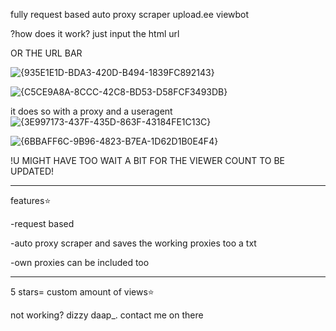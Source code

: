 fully request based auto proxy scraper upload.ee viewbot



?how does it work?
just input the html url



OR THE URL BAR


![{935E1E1D-BDA3-420D-B494-1839FC892143}](https://github.com/user-attachments/assets/32d8a76b-c2fb-4d9d-83ad-fb78b08a230d)







![{C5CE9A8A-8CCC-42C8-BD53-D58FCF3493DB}](https://github.com/user-attachments/assets/b2095050-21d0-4abb-9d3d-e1df9e55b41a)



it does so with a proxy and a useragent
![{3E997173-437F-435D-863F-43184FE1C13C}](https://github.com/user-attachments/assets/635036a3-98c3-4e1c-816f-f10d1a0a00e4)





![{6BBAFF6C-9B96-4823-B7EA-1D62D1B0E4F4}](https://github.com/user-attachments/assets/8b5f84f4-6e59-432e-9e3b-9219ce2e809f)







!U MIGHT HAVE TOO WAIT A BIT FOR THE VIEWER COUNT TO BE UPDATED!

______________________________________________________________

features⭐

-request based


-auto proxy scraper and saves the working proxies too a txt


-own proxies can be included too

_______________________________________________________________






5 stars= custom amount of views⭐


not working? dizzy daap_.
contact me on there
